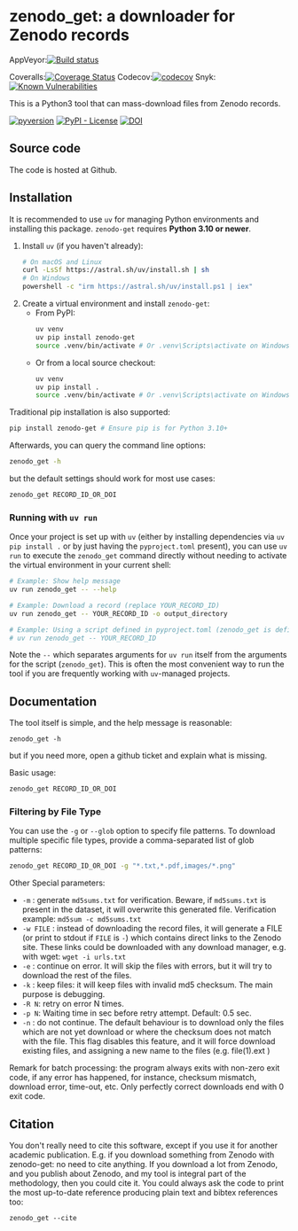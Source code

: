zenodo_get: a downloader for Zenodo records
===========================================

AppVeyor:[![Build status](https://ci.appveyor.com/api/projects/status/f6hw96rhdl104ch9?svg=true)](https://ci.appveyor.com/project/dvolgyes/zenodo-get)


Coveralls:[![Coverage Status](https://img.shields.io/coveralls/github/dvolgyes/zenodo_get/master)](https://coveralls.io/github/dvolgyes/zenodo_get?branch=master)
Codecov:[![codecov](https://codecov.io/gh/dvolgyes/zenodo_get/branch/master/graph/badge.svg)](https://codecov.io/gh/dvolgyes/zenodo_get)
Snyk:[![Known Vulnerabilities](https://snyk.io/test/github/dvolgyes/zenodo_get/badge.svg)](https://snyk.io/test/github/dvolgyes/zenodo_get)


This is a Python3 tool that can mass-download files from Zenodo records.

[![pyversion](https://img.shields.io/pypi/pyversions/zenodo_get.svg)](https://pypi.org/project/zenodo-get/)
[![PyPI - License](https://img.shields.io/pypi/l/zenodo_get.svg)](https://github.com/dvolgyes/zenodo_get/raw/master/LICENSE.txt)
[![DOI](https://zenodo.org/badge/DOI/10.5281/zenodo.1261812.svg)](https://doi.org/10.5281/zenodo.1261812)

Source code
-----------

The code is hosted at Github.

Installation
------------

It is recommended to use `uv` for managing Python environments and installing this package.
`zenodo-get` requires **Python 3.10 or newer**.

1.  Install `uv` (if you haven't already):
    ```bash
    # On macOS and Linux
    curl -LsSf https://astral.sh/uv/install.sh | sh
    # On Windows
    powershell -c "irm https://astral.sh/uv/install.ps1 | iex"
    ```
2.  Create a virtual environment and install `zenodo-get`:
    *   From PyPI:
        ```bash
        uv venv
        uv pip install zenodo-get
        source .venv/bin/activate # Or .venv\Scripts\activate on Windows
        ```
    *   Or from a local source checkout:
        ```bash
        uv venv
        uv pip install .
        source .venv/bin/activate # Or .venv\Scripts\activate on Windows
        ```

Traditional pip installation is also supported:
```bash
pip install zenodo-get # Ensure pip is for Python 3.10+
```

Afterwards, you can query the command line options:
```bash
zenodo_get -h
```

but the default settings should work for most use cases:
```bash
zenodo_get RECORD_ID_OR_DOI
```

### Running with `uv run`

Once your project is set up with `uv` (either by installing dependencies via `uv pip install .` or by just having the `pyproject.toml` present), you can use `uv run` to execute the `zenodo_get` command directly without needing to activate the virtual environment in your current shell:

```bash
# Example: Show help message
uv run zenodo_get -- --help

# Example: Download a record (replace YOUR_RECORD_ID)
uv run zenodo_get -- YOUR_RECORD_ID -o output_directory

# Example: Using a script defined in pyproject.toml (zenodo_get is defined there)
# uv run zenodo_get -- YOUR_RECORD_ID
```
Note the `--` which separates arguments for `uv run` itself from the arguments for the script (`zenodo_get`).
This is often the most convenient way to run the tool if you are frequently working with `uv`-managed projects.


Documentation
-------------
The tool itself is simple, and the help message is reasonable:

```
zenodo_get -h
```

but if you need more, open a github ticket and explain what is missing.

Basic usage:
```bash
zenodo_get RECORD_ID_OR_DOI
```

### Filtering by File Type
You can use the `-g` or `--glob` option to specify file patterns. To download multiple specific file types, provide a comma-separated list of glob patterns:
```bash
zenodo_get RECORD_ID_OR_DOI -g "*.txt,*.pdf,images/*.png"
```

Other Special parameters:
- `-m` : generate `md5sums.txt` for verification. Beware, if `md5sums.txt` is
  present in the dataset, it will overwrite this generated file. Verification example:
  `md5sum -c md5sums.txt`
- `-w FILE` : instead of downloading the record files, it will
   generate a FILE (or print to stdout if `FILE` is `-`) which contains direct links to the Zenodo site. These links
   could be downloaded with any download manager, e.g. with wget:
   `wget -i urls.txt`
- ``-e`` : continue on error. It will skip the files with errors, but it will
    try to download the rest of the files.
- ``-k`` : keep files: it will keep files with invalid md5 checksum. The main purpose
   is debugging.
- ``-R N``: retry on error N times.
- ``-p N``: Waiting time in sec before retry attempt. Default: 0.5 sec.
- ``-n`` : do not continue. The default behaviour is to download only the files
   which are not yet download or where the checksum does not match with the file.
   This flag disables this feature, and it will force download existing files,
   and assigning a new name to the files (e.g. file(1).ext )


Remark for batch processing: the program always exits with non-zero exit code, if any error has happened,
for instance, checksum mismatch, download error, time-out, etc. Only perfectly correct
downloads end with 0 exit code.

Citation
--------

You don't really need to cite this software, except if you use it for another academic publication.
E.g. if you download something from Zenodo with zenodo-get: no need to cite anything.
If you download a lot from Zenodo, and you publish about Zenodo,
and my tool is integral part of the methodology, then you could cite it.
You could always ask the code to print the most up-to-date reference producing plain text and
bibtex references too:

```
zenodo_get --cite
```
